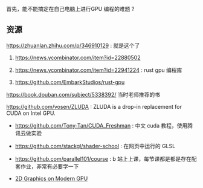 首先，能不能搞定在自己电脑上进行GPU 编程的难题 ?

## 资源
https://zhuanlan.zhihu.com/p/346910129 : 就是这个了

1. https://news.ycombinator.com/item?id=22880502

2. https://news.ycombinator.com/item?id=22941224 : rust gpu 编程库

3. https://github.com/EmbarkStudios/rust-gpu

https://book.douban.com/subject/5338392/ 当时老师推荐的书

https://github.com/vosen/ZLUDA : ZLUDA is a drop-in replacement for CUDA on Intel GPU.

- https://github.com/Tony-Tan/CUDA_Freshman : 中文 cuda 教程，使用腾讯云做实验
- https://github.com/stackgl/shader-school : 在网页中运行的 GLSL

- https://github.com/parallel101/course : b 站上上课，每节课都是都是存在配套作业，非常有必要学一下
- [2D Graphics on Modern GPU](https://raphlinus.github.io/rust/graphics/gpu/2019/05/08/modern-2d.html)
